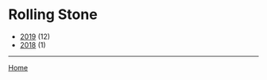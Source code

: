 # Rolling Stone

  * [2019](./rolling-stone-2019.md/) (12)
  * [2018](./rolling-stone-2018.md/) (1)
----

[Home](../)
